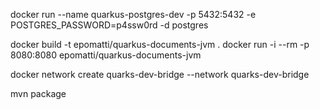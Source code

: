 
docker run --name quarkus-postgres-dev -p 5432:5432 -e POSTGRES_PASSWORD=p4ssw0rd -d postgres

docker build -t epomatti/quarkus-documents-jvm .
docker run -i --rm -p 8080:8080 epomatti/quarkus-documents-jvm


docker network create quarks-dev-bridge
--network quarks-dev-bridge

mvn package

